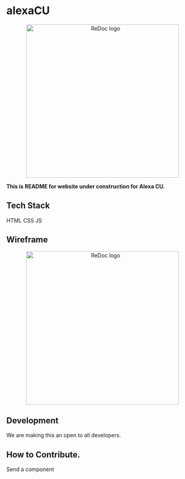 # alexaCU

<p align="center">
  <img alt="ReDoc logo" src="https://avatars2.githubusercontent.com/u/66878076?s=200&v=4" width="400px" />
</p>

**This is README for website under construction for Alexa CU.**

## Tech Stack

HTML CSS JS

## Wireframe

<p align="center">
<img alt="ReDoc logo" src="https://raw.githubusercontent.com/alexaCU/alexaCU/master/siteview.jpg" width="400px" />
</p>


## Development

We are making this an open to all developers. 

## How to Contribute. 

Send a component




